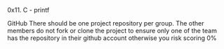 0x11. C - printf

GitHub
There should be one project repository per group. The other members do not fork or clone the project to ensure only one of the team has the repository in their github account otherwise you risk scoring 0%
